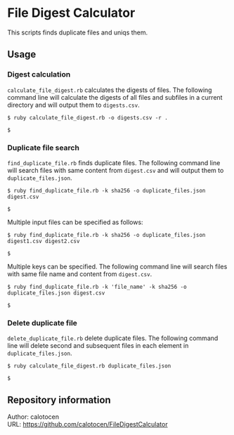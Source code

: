 # File Digest Calculator
This scripts finds duplicate files and uniqs them.

## Usage
### Digest calculation
`calculate_file_digest.rb` calculates the digests of files. The following command line will calculate the digests of all files and subfiles in a current directory and will output them to `digests.csv`.
```
$ ruby calculate_file_digest.rb -o digests.csv -r .

$
```

### Duplicate file search
`find_duplicate_file.rb` finds duplicate files. The following command line will search files with same content from `digest.csv` and will output them to `duplicate_files.json`.
```
$ ruby find_duplicate_file.rb -k sha256 -o duplicate_files.json digest.csv

$
```

Multiple input files can be specified as follows:
```
$ ruby find_duplicate_file.rb -k sha256 -o duplicate_files.json digest1.csv digest2.csv

$
```

Multiple keys can be specified. The following command line will search files with same file name and content from `digest.csv`.
```
$ ruby find_duplicate_file.rb -k 'file_name' -k sha256 -o duplicate_files.json digest.csv

$
```

### Delete duplicate file
`delete_duplicate_file.rb` delete duplicate files. The following command line will delete second and subsequent files in each element in `duplicate_files.json`.
```
$ ruby calculate_file_digest.rb duplicate_files.json

$
```

## Repository information
Author: calotocen  
URL: https://github.com/calotocen/FileDigestCalculator
